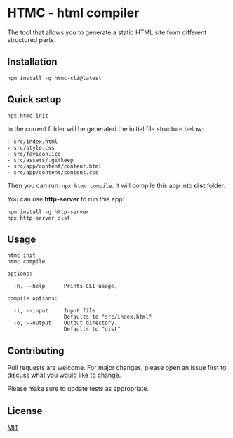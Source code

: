 # HTMC - html compiler

The tool that allows you to generate a static HTML site from different structured parts.

## Installation

`npm install -g htmc-cli@latest`

## Quick setup

`npx htmc init`

In the current folder will be generated the initial file structure below:

```
- src/index.html
- src/style.css
- src/favicon.ico
- src/assets/.gitkeep
- src/app/content/content.html
- src/app/content/content.css
```

Then you can run: `npx htmc compile`. It will compile this app into **dist** folder.

You can use **http-server** to run this app:

```
npm install -g http-server
npx http-server dist
```

## Usage

```
htmc init
htmc compile

options:

  -h, --help      Prints CLI usage,

compile options:

  -i, --input     Input file.
                  Defaults to "src/index.html"
  -o, --output    Output directory.
                  Defaults to "dist"
```

## Contributing

Pull requests are welcome. For major changes, please open an issue first
to discuss what you would like to change.

Please make sure to update tests as appropriate.

## License

[MIT](https://github.com/Chiorufarewerin/htmc/blob/main/LICENSE)
